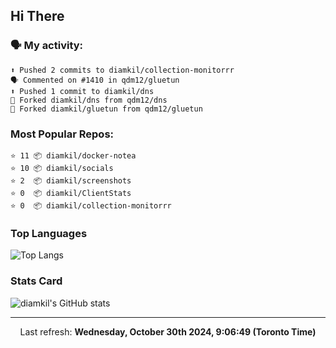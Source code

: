 ## Hi There

### 🗣 My activity:

```
⬆️ Pushed 2 commits to diamkil/collection-monitorrr
🗣 Commented on #1410 in qdm12/gluetun
⬆️ Pushed 1 commit to diamkil/dns
🍴 Forked diamkil/dns from qdm12/dns
🍴 Forked diamkil/gluetun from qdm12/gluetun
```

### Most Popular Repos:

```
⭐️ 11 📦 diamkil/docker-notea
⭐️ 10 📦 diamkil/socials
⭐️ 2  📦 diamkil/screenshots
⭐️ 0  📦 diamkil/ClientStats
⭐️ 0  📦 diamkil/collection-monitorrr
```

### Top Languages

![Top Langs](https://github-readme-stats.vercel.app/api/top-langs/?username=diamkil&layout=compact&langs_count=10)

### Stats Card

![diamkil's GitHub stats](https://github-readme-stats.vercel.app/api?username=diamkil&count_private=true&show_icons=true)

---

<p align="center">
  Last refresh: 
  <b>Wednesday, October 30th 2024, 9:06:49 (Toronto Time)</b>
</p>
